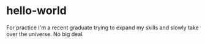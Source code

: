# hello-world
For practice
I'm a recent graduate trying to expand my skills and slowly take over the universe. No big deal.
